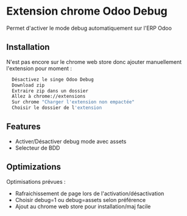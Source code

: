 # Extension chrome Odoo Debug

Permet d'activer le mode debug automatiquement sur l'ERP Odoo

## Installation

N'est pas encore sur le chrome web store donc ajouter manuellement l'extension pour moment :

```bash
  Désactivez le singe Odoo Debug
  Download zip
  Extraire zip dans un dossier
  Allez à chrome://extensions
  Sur chrome "Charger l'extension non empactée"
  Choisir le dossier de l'extension
```

## Features

- Activer/Désactiver debug mode avec assets
- Selecteur de BDD

## Optimizations

Optimisations prévues :

- Rafraichissement de page lors de l'activation/désactivation
- Choisir debug=1 ou debug=assets selon préférence
- Ajout au chrome web store pour installation/maj facile
